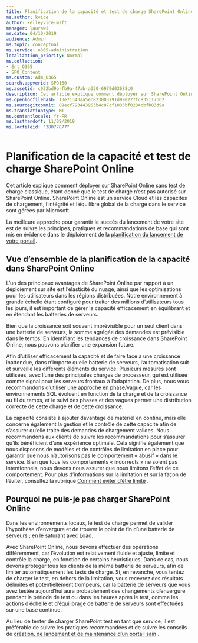 ```yaml
---
title: Planification de la capacité et test de charge SharePoint Online
ms.author: kvice
author: kelleyvice-msft
manager: laurawi
ms.date: 04/10/2019
audience: Admin
ms.topic: conceptual
ms.service: o365-administration
localization_priority: Normal
ms.collection:
- Ent_O365
- SPO_Content
ms.custom: Adm_O365
search.appverid: SPO160
ms.assetid: c932bd9b-fb9a-47ab-a330-6979d03688c0
description: Cet article explique comment déployer sur SharePoint Online sans effectuer de tests de charge traditionnels, car il n’est pas autorisé.
ms.openlocfilehash: 13e71343aa5ec823003791d99e227fc835117b62
ms.sourcegitcommit: 89ecf793443963b4c87cf1033bf0284cbfb83d9a
ms.translationtype: MT
ms.contentlocale: fr-FR
ms.lasthandoff: 11/09/2019
ms.locfileid: "38077877"
---
```

# <a name="capacity-planning-and-load-testing-sharepoint-online"></a>Planification de la capacité et test de charge SharePoint Online
Cet article explique comment déployer sur SharePoint Online sans test de charge classique, étant donné que le test de charge n’est pas autorisé sur SharePoint Online. SharePoint Online est un service Cloud et les capacités de chargement, l’intégrité et l’équilibre global de la charge dans le service sont gérées par Microsoft.
  
La meilleure approche pour garantir le succès du lancement de votre site est de suivre les principes, pratiques et recommandations de base qui sont mis en évidence dans le déploiement de la [planification du lancement de votre portail](https://docs.microsoft.com/office365/enterprise/planportallaunchroll-out).

## <a name="overview-of-how-sharepoint-online-performs-capacity-planning"></a>Vue d’ensemble de la planification de la capacité dans SharePoint Online 
L’un des principaux avantages de SharePoint Online par rapport à un déploiement sur site est l’élasticité du nuage, ainsi que les optimisations pour les utilisateurs dans les régions distribuées. Notre environnement à grande échelle étant configuré pour traiter des millions d’utilisateurs tous les jours, il est important de gérer la capacité efficacement en équilibrant et en étendant les batteries de serveurs.
  
Bien que la croissance soit souvent imprévisible pour un seul client dans une batterie de serveurs, la somme agrégée des demandes est prévisible dans le temps. En identifiant les tendances de croissance dans SharePoint Online, nous pouvons planifier une expansion future.
  
Afin d’utiliser efficacement la capacité et de faire face à une croissance inattendue, dans n’importe quelle batterie de serveurs, l’automatisation suit et surveille les différents éléments du service. Plusieurs mesures sont utilisées, avec l’une des principales charges de processeur, qui est utilisée comme signal pour les serveurs frontaux à l’adaptation. De plus, nous vous recommandons d’utiliser une [approche en phase/vague](https://docs.microsoft.com/office365/enterprise/planportallaunchroll-out), car les environnements SQL évoluent en fonction de la charge et de la croissance au fil du temps, et le suivi des phases et des vagues permet une distribution correcte de cette charge et de cette croissance. 

La capacité consiste à ajouter davantage de matériel en continu, mais elle concerne également la gestion et le contrôle de cette capacité afin de s’assurer qu’elle traite des demandes de chargement valides. Nous recommandons aux clients de suivre les recommandations pour s’assurer qu’ils bénéficient d’une expérience optimale. Cela signifie également que nous disposons de modèles et de contrôles de limitation en place pour garantir que nous n’autorisons pas le comportement « abusif » dans le service. Bien que tous les comportements « incorrects » ne soient pas intentionnels, nous devons nous assurer que nous limitons l’effet de ce comportement. Pour plus d’informations sur la limitation et sur la façon de l’éviter, consultez la rubrique [Comment éviter d’être limité](https://docs.microsoft.com/sharepoint/dev/general-development/how-to-avoid-getting-throttled-or-blocked-in-sharepoint-online) .

## <a name="why-you-cannot-load-test-sharepoint-online"></a>Pourquoi ne puis-je pas charger SharePoint Online
Dans les environnements locaux, le test de charge permet de valider l’hypothèse d’envergure et de trouver le point de fin d’une batterie de serveurs ; en le saturant avec Load. 

Avec SharePoint Online, nous devons effectuer des opérations différemment, car l’évolution est relativement fluide et ajuste, limite et contrôle la charge, en fonction de certains heuristiques. Dans ce cas, nous devons protéger tous les clients de la même batterie de serveurs, afin de limiter automatiquement les tests de charge. Si, en revanche, vous tentez de charger le test, en dehors de la limitation, vous recevrez des résultats délimités et potentiellement trompeurs, car la batterie de serveurs que vous avez testée aujourd’hui aura probablement des changements d’envergure pendant la période de test ou dans les heures après le test, comme les actions d’échelle et d’équilibrage de batterie de serveurs sont effectuées sur une base continue.

Au lieu de tenter de charger SharePoint test en tant que service, il est préférable de suivre les pratiques recommandées et de suivre les conseils de [création, de lancement et de maintenance d’un portail sain](https://go.microsoft.com/fwlink/?linkid=2105838) .
